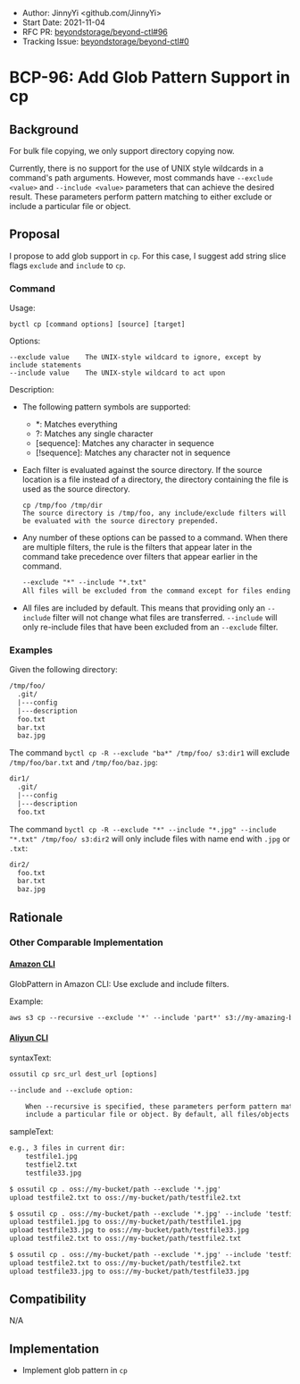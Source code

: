 - Author: JinnyYi <github.com/JinnyYi>
- Start Date: 2021-11-04
- RFC PR: [beyondstorage/beyond-ctl#96](https://github.com/beyondstorage/beyond-ctl/issues/96)
- Tracking Issue: [beyondstorage/beyond-ctl#0](https://github.com/beyondstorage/beyond-ctl/issues/0)

# BCP-96: Add Glob Pattern Support in cp

## Background

For bulk file copying, we only support directory copying now.

Currently, there is no support for the use of UNIX style wildcards in a command's path arguments. However, most commands have `--exclude <value>` and `--include <value>` parameters that can achieve the desired result. These parameters perform pattern matching to either exclude or include a particular file or object.

## Proposal

I propose to add glob support in `cp`. For this case, I suggest add string slice flags `exclude` and `include` to `cp`.

### Command

Usage:

```
byctl cp [command options] [source] [target]
```

Options:

```
--exclude value    The UNIX-style wildcard to ignore, except by include statements
--include value    The UNIX-style wildcard to act upon
```

Description:

- The following pattern symbols are supported:
  - *: Matches everything
  - ?: Matches any single character
  - [sequence]: Matches any character in sequence
  - [!sequence]: Matches any character not in sequence

- Each filter is evaluated against the source directory. If the source location is a file instead of a directory, the directory containing the file is used as the source directory.
  ```
  cp /tmp/foo /tmp/dir 
  The source directory is /tmp/foo, any include/exclude filters will be evaluated with the source directory prepended.
  ```

- Any number of these options can be passed to a command. When there are multiple filters, the rule is the filters that appear later in the command take precedence over filters that appear earlier in the command.
  ```txt
  --exclude "*" --include "*.txt"
  All files will be excluded from the command except for files ending with ".txt"
  ```
  
- All files are included by default. This means that providing only an `--include` filter will not change what files are transferred. `--include` will only re-include files that have been excluded from an `--exclude` filter.

### Examples

Given the following directory:

```txt
/tmp/foo/
  .git/
  |---config
  |---description
  foo.txt
  bar.txt
  baz.jpg
```

The command `byctl cp -R --exclude "ba*" /tmp/foo/ s3:dir1` will exclude `/tmp/foo/bar.txt` and `/tmp/foo/baz.jpg`:

```txt
dir1/
  .git/
  |---config
  |---description
  foo.txt
```

The command `byctl cp -R --exclude "*" --include "*.jpg" --include "*.txt" /tmp/foo/ s3:dir2` will only include files with name end with `.jpg` or `.txt`:

```txt
dir2/
  foo.txt
  bar.txt
  baz.jpg
```

## Rationale

### Other Comparable Implementation

#### [Amazon CLI](https://docs.aws.amazon.com/cli/latest/reference/s3/#use-of-exclude-and-include-filters)

GlobPattern in Amazon CLI: Use exclude and include filters.

Example:

```txt
aws s3 cp --recursive --exclude '*' --include 'part*' s3://my-amazing-bucket/ s3://my-other-bucket/
```

#### [Aliyun CLI](https://github.com/aliyun/aliyun-cli/blob/master/oss/lib/cp.go)

syntaxText:

```txt
ossutil cp src_url dest_url [options]

--include and --exclude option:

    When --recursive is specified, these parameters perform pattern matching to either exclude or
    include a particular file or object. By default, all files/objects are included.
```

sampleText:

```txt
e.g., 3 files in current dir:
    testfile1.jpg
    testfiel2.txt
    testfile33.jpg

$ ossutil cp . oss://my-bucket/path --exclude '*.jpg'
upload testfile2.txt to oss://my-bucket/path/testfile2.txt

$ ossutil cp . oss://my-bucket/path --exclude '*.jpg' --include 'testfile*.jpg'
upload testfile1.jpg to oss://my-bucket/path/testfile1.jpg
upload testfile33.jpg to oss://my-bucket/path/testfile33.jpg
upload testfile2.txt to oss://my-bucket/path/testfile2.txt

$ ossutil cp . oss://my-bucket/path --exclude '*.jpg' --include 'testfile*.jpg' --exclude 'testfile?.jpg'
upload testfile2.txt to oss://my-bucket/path/testfile2.txt
upload testfile33.jpg to oss://my-bucket/path/testfile33.jpg
```

## Compatibility

N/A

## Implementation

- Implement glob pattern in `cp`
